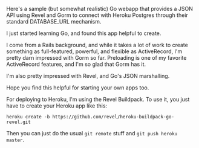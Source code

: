 Here's a sample (but somewhat realistic) Go webapp that provides a JSON API using Revel and Gorm to connect with Heroku Postgres through their standard DATABASE_URL mechanism.

I just started learning Go, and found this app helpful to create.

I come from a Rails background, and while it takes a lot of work to create something as full-featured, powerful, and flexible as ActiveRecord, I'm pretty darn impressed with Gorm so far. Preloading is one of my favorite ActiveRecord features, and I'm so glad that Gorm has it.

I'm also pretty impressed with Revel, and Go's JSON marshalling.

Hope you find this helpful for starting your own apps too.

For deploying to Heroku, I'm using the Revel Buildpack. To use it, you just have to create your Heroku app like this:

```
heroku create -b https://github.com/revel/heroku-buildpack-go-revel.git
```

Then you can just do the usual `git remote` stuff and `git push heroku master`.

